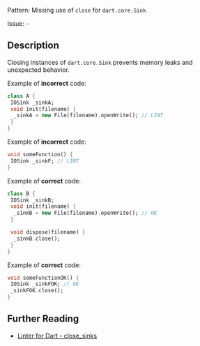 Pattern: Missing use of `close` for `dart.core.Sink`

Issue: -

## Description

Closing instances of `dart.core.Sink` prevents memory leaks and unexpected behavior.

Example of **incorrect** code:
```dart
class A {
 IOSink _sinkA;
 void init(filename) {
  _sinkA = new File(filename).openWrite(); // LINT
 }
}
```

Example of **incorrect** code:
```dart
void someFunction() {
 IOSink _sinkF; // LINT
}
```

Example of **correct** code:
```dart
class B {
 IOSink _sinkB;
 void init(filename) {
  _sinkB = new File(filename).openWrite(); // OK
 }

 void dispose(filename) {
  _sinkB.close();
 }
}
```

Example of **correct** code:
```dart
void someFunctionOK() {
 IOSink _sinkFOK; // OK
 _sinkFOK.close();
}
```

## Further Reading

* [Linter for Dart - close_sinks](https://dart-lang.github.io/linter/lints/close_sinks.html)
